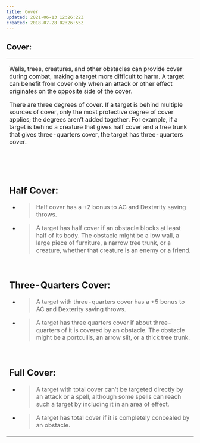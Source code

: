 ```yaml
---
title: Cover
updated: 2021-06-13 12:26:22Z
created: 2018-07-28 02:26:55Z
---
```


## **Cover:**

<table><tbody><tr class="odd"><td><p>Walls, trees, creatures, and other obstacles can provide cover during combat, making a target more difficult to harm. A target can benefit from cover only when an attack or other effect originates on the opposite side of the cover.</p><p>There are three degrees of cover. If a target is behind multiple sources of cover, only the most protective degree of cover applies; the degrees aren’t added together. For example, if a target is behind a creature that gives half cover and a tree trunk that gives three-quarters cover, the target has three-quarters cover.</p><p> </p><p> </p><h2 id="half-cover"><strong>Half Cover:</strong></h2><ul><li><blockquote><p>Half cover has a +2 bonus to AC and Dexterity saving throws.</p></blockquote></li><li><blockquote><p>A target has half cover if an obstacle blocks at least half of its body. The obstacle might be a low wall, a large piece of furniture, a narrow tree trunk, or a creature, whether that creature is an enemy or a friend.</p></blockquote></li></ul><p> </p><h2 id="three-quarters-cover"><strong>Three-Quarters Cover:</strong></h2><ul><li><blockquote><p>A target with three-quarters cover has a +5 bonus to AC and Dexterity saving throws.</p></blockquote></li><li><blockquote><p>A target has three quarters cover if about three-quarters of it is covered by an obstacle. The obstacle might be a portcullis, an arrow slit, or a thick tree trunk.</p></blockquote></li></ul><p> </p><h2 id="full-cover"><strong>Full Cover:</strong></h2><ul><li><blockquote><p>A target with total cover can’t be targeted directly by an attack or a spell, although some spells can reach such a target by including it in an area of effect.</p></blockquote></li><li><blockquote><p>A target has total cover if it is completely concealed by an obstacle.</p></blockquote></li></ul></td></tr></tbody></table>
